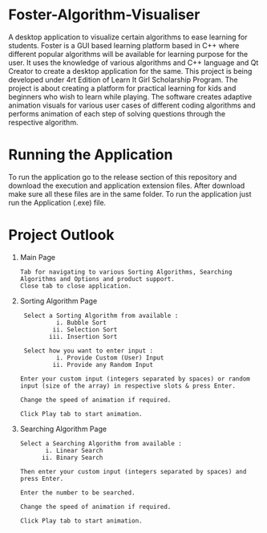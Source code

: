 # Foster-Algorithm-Visualiser

A desktop application to visualize certain algorithms to ease learning for students.
Foster is a GUI based learning platform based in C++ where different popular algorithms will be available for learning purpose for the user. It uses the knowledge of various algorithms and C++ language and Qt Creator to create a desktop application for the same.
This project is being developed under 4rt Edition of Learn It Girl Scholarship Program.
The project is about creating a platform for practical learning for kids and beginners who wish to learn while playing. The software creates adaptive animation visuals for various user cases of different coding algorithms and performs animation of each step of solving questions through the respective algorithm. 


# Running the Application

To run the application go to the release section of this repository and download the execution and application extension files. After download make sure all these files are in the same folder. To run the application just run the Application (.exe) file.

# Project Outlook

 1. Main Page
 
        Tab for navigating to various Sorting Algorithms, Searching Algorithms and Options and product support.
        Close tab to close application.
      
 2. Sorting Algorithm Page
 
         Select a Sorting Algorithm from available :
                  i. Bubble Sort
                 ii. Selection Sort
                iii. Insertion Sort

         Select how you want to enter input :
                  i. Provide Custom (User) Input
                 ii. Provide any Random Input     

        Enter your custom input (integers separated by spaces) or random input (size of the array) in respective slots & press Enter.

        Change the speed of animation if required.

        Click Play tab to start animation.
       
       
 3. Searching Algorithm Page
 
        Select a Searching Algorithm from available :
               i. Linear Search
              ii. Binary Search
              
        Then enter your custom input (integers separated by spaces) and press Enter.
        
        Enter the number to be searched.
        
        Change the speed of animation if required.
        
        Click Play tab to start animation.
